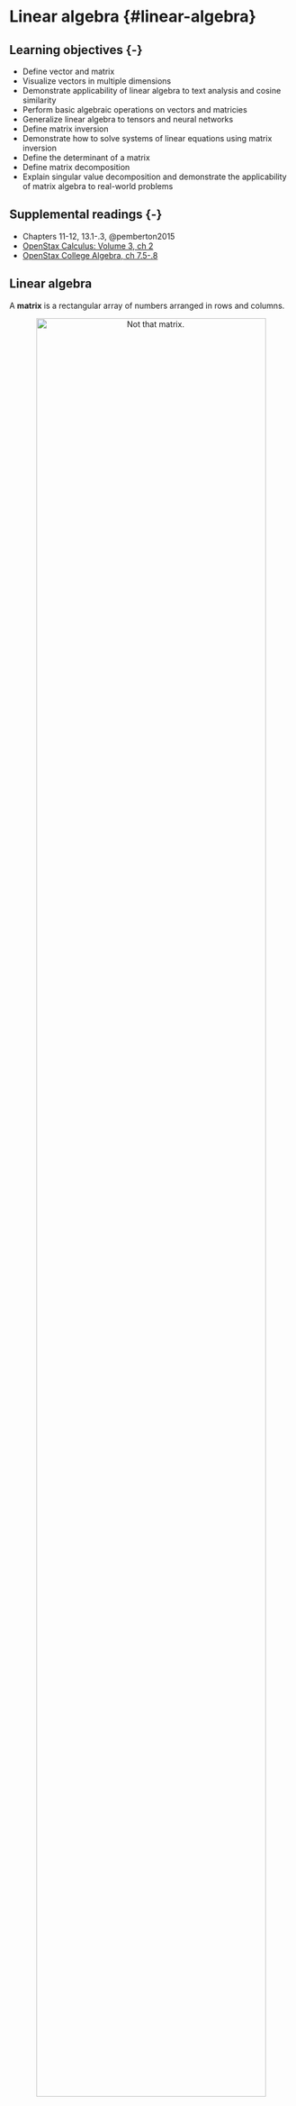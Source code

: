 # Linear algebra {#linear-algebra}



## Learning objectives {-}

* Define vector and matrix
* Visualize vectors in multiple dimensions
* Demonstrate applicability of linear algebra to text analysis and cosine similarity
* Perform basic algebraic operations on vectors and matricies
* Generalize linear algebra to tensors and neural networks
* Define matrix inversion
* Demonstrate how to solve systems of linear equations using matrix inversion
* Define the determinant of a matrix
* Define matrix decomposition
* Explain singular value decomposition and demonstrate the applicability of matrix algebra to real-world problems

## Supplemental readings {-}

* Chapters 11-12, 13.1-.3, @pemberton2015
* [OpenStax Calculus: Volume 3, ch 2](https://openstax.org/details/books/calculus-volume-3)
* [OpenStax College Algebra, ch 7.5-.8](https://openstax.org/details/books/college-algebra)

## Linear algebra

A **matrix** is a rectangular array of numbers arranged in rows and columns.

<div class="figure" style="text-align: center">
<img src="images/neo.jpeg" alt="Not that matrix." width="90%" />
<p class="caption">(\#fig:neo)Not that matrix.</p>
</div>

Many common statistical methods in the social sciences rely on data structured as matricies (e.g. ordinary least squares regression). As computational social science expands and data sources explode in complexity and scope, big data needs to be stored in processed in many higher dimensional spaces.

**Linear algebra** is the algebra of matricies. It allows us to examine the geometry of high dimensional space, and expand calculus into functions with multiple variables. It is very important for regression/machine learning/deep learning methods you will encounter in your coursework and research.

## Points and vectors

### Points

* A point exists in a single dimension (in $\Re^1$)
    * $1$
    * $\pi$
    * $e$
* An ordered pair exists in two dimensions ($\Re^2 = \Re \times \Re$)
    * $(1,2)$
    * $(0,0)$
    * $(\pi, e)$
* An ordered triple in three dimensions ($\Re^3 = \Re \times \Re \times \Re$)
    * $(3.1, 4.5, 6.1132)$
* An ordered $n$-tuple in $n$-dimensions $R^n = \Re \times \Re \times \ldots \times \Re$
    * $(a_{1}, a_{2}, \ldots, a_{n})$

### Vectors

A point $\mathbf{x} \in \Re^{n}$ is an ordered n-tuple, $(x_{1}, x_{2}, \ldots, x_{n})$. The **vector** $\mathbf{x} \in \Re^{n}$ is the arrow pointing from the origin $(0, 0, \ldots, 0)$ to $\mathbf{x}$.

### One dimensional example

<img src="04-linear-algebra_files/figure-html/one-d-1.png" width="90%" style="display: block; margin: auto;" /><img src="04-linear-algebra_files/figure-html/one-d-2.png" width="90%" style="display: block; margin: auto;" /><img src="04-linear-algebra_files/figure-html/one-d-3.png" width="90%" style="display: block; margin: auto;" />

### Two dimensional example

<img src="04-linear-algebra_files/figure-html/two-d-1.png" width="90%" style="display: block; margin: auto;" /><img src="04-linear-algebra_files/figure-html/two-d-2.png" width="90%" style="display: block; margin: auto;" /><img src="04-linear-algebra_files/figure-html/two-d-3.png" width="90%" style="display: block; margin: auto;" />

### Three dimensional example

* (Latitude, Longitude, Elevation)
* $(1,2,3)$
* $(0,1,2)$

### $N$-dimensional example

* Individual campaign donation records
    $$\mathbf{x} = (1000, 0, 10, 50, 15, 4, 0, 0, 0, \ldots, 2400000000)$$
* U.S. counties' proportion of vote for Donald Trump
    $$\mathbf{y} = (0.8, 0.5, 0.6, \ldots, 0.2)$$
* Run experiment, assess feeling thermometer of elected official
    $$\mathbf{t} = (0, 100, 50, 70, 80, \ldots, 100)$$ 

### Examples of some basic arithmetic

#### Vector/scalar addition/multiplication

Suppose:

$$
\begin{aligned}
\mathbf{u} & =  (1, 2, 3, 4, 5)  \\
\mathbf{v} & =  (1, 1, 1, 1, 1)  \\
k & =  2
\end{aligned}
$$

Then, 

$$
\begin{aligned}
\mathbf{u}  + \mathbf{v} & = (1 + 1, 2 + 1, 3+ 1, 4 + 1, 5+ 1)  = (2, 3, 4, 5, 6) \\
k \mathbf{u} & = (2 \times 1, 2 \times 2, 2 \times 3, 2 \times 4, 2 \times 5) = (2, 4, 6, 8, 10)  \\
k \mathbf{v} & = (2 \times 1,2 \times 1,2 \times 1,2 \times 1,2 \times 1) = (2, 2, 2, 2, 2)
\end{aligned}
$$

### Linear dependence

Expressions such as $\mathbf{a} + \mathbf{b}$ and $2\mathbf{a} - 3\mathbf{b}$ are examples of **linear combinations** of vectors $\mathbf{a}$ and $\mathbf{b}$. Generally, a linear combination of two vectors $\mathbf{a}$ and $\mathbf{b}$ is a vector of the form $\alpha \mathbf{a} + \beta\mathbf{b}$, where $\alpha, \beta$ are scalars. This form extends to linear combinations of more than two vectors

$$\alpha \mathbf{a} + \beta\mathbf{b} + \gamma\mathbf{c} + \delta\mathbf{d} + \ldots$$

Suppose we have a set of $k$ $n$-vectors $\mathbf{b}^1, \mathbf{b}^2, \ldots \mathbf{b}^k$. We say that the vectors $\mathbf{b}^1, \mathbf{b}^2, \ldots \mathbf{b}^k$ are **linearly independent** if they are not linearly dependent; thus, $\mathbf{b}^1, \mathbf{b}^2, \ldots \mathbf{b}^k$ are linearly independent if none of the vectors can be expressed as a linear combination of the others.

#### Example of linear dependence

$$\mathbf{a} = \begin{bmatrix}
3 \\
1
\end{bmatrix}, \quad \mathbf{b} = \begin{bmatrix}
2 \\
2
\end{bmatrix}, \quad \mathbf{c} = \begin{bmatrix}
1 \\
3
\end{bmatrix}$$

It is obvious that $\mathbf{b} = \frac{1}{2} (\mathbf{a} + \mathbf{c})$. Therefore the vectors $\mathbf{a}, \mathbf{b}, \mathbf{c}$ are linearly dependent.

#### Detecting linear dependence

A simple criterion for linear dependence is the following: $\mathbf{b}^1, \mathbf{b}^2, \ldots \mathbf{b}^k$ are linearly dependent if and only if there exist scalars $\alpha_1, \alpha_2, \ldots, \alpha_k$ *not all zero* such that

$$\alpha_1 \mathbf{b}^1 + \alpha_2 \mathbf{b}^2 + \ldots + \alpha_k \mathbf{b}^k = \mathbf{0}$$

##### Example 1

Consider the vectors

$$\mathbf{a} = \begin{bmatrix}
2 \\
1 \\
2
\end{bmatrix}, \quad \mathbf{b} = \begin{bmatrix}
4 \\
1 \\
3
\end{bmatrix}, \quad \mathbf{c} = \begin{bmatrix}
1 \\
1 \\
2
\end{bmatrix}$$

Suppose there are scalars $\alpha, \beta, \gamma$ such that

$$\alpha\mathbf{a} + \beta\mathbf{b} + \gamma\mathbf{c} = \mathbf{0}$$

We can express this as a **system of equations**:

$$
\begin{aligned}
2\alpha &+ 4\beta &+ \gamma &= 0 \\
\alpha &+ \beta &+ \gamma &= 0 \\
2\alpha &+ 3\beta &+ 2\gamma &= 0
\end{aligned}
$$

We can solve this system of equations by reducing it down until one equation has just a single term remaining. For instance, eliminate $\alpha$ from the second and third equations by subtracting from those equations suitable multiples of the first equation:

$$
\begin{aligned}
2\alpha &+ 4\beta &+ \gamma &= 0 \\
 &- \beta &+ \frac{1}{2}\gamma &= 0 \\
 &- \beta &+ \gamma &= 0
\end{aligned}
$$

Next, eliminate $\beta$ from the third equation by subtracting a suitable multiple of the second:

$$
\begin{aligned}
2\alpha &+ 4\beta &+ \gamma &= 0 \\
 &- \beta &+ \frac{1}{2}\gamma &= 0 \\
 & &+ \frac{1}{2} \gamma &= 0
\end{aligned}
$$

We can now use **back-substitution** to solve for $\gamma$, then plug in that value to solve for $\beta$ and $\alpha$. Since the output of each equation is $0$, this reduces down to $\gamma = \beta = \alpha = 0$, so the vectors $\mathbf{a}, \mathbf{b}, \mathbf{c}$ are linearly independent.

##### Example 2

Consider the vectors

$$\mathbf{a} = \begin{bmatrix}
2 \\
1 \\
2
\end{bmatrix}, \quad \mathbf{b} = \begin{bmatrix}
4 \\
1 \\
3
\end{bmatrix}, \quad \mathbf{c} = \begin{bmatrix}
2 \\
2 \\
3
\end{bmatrix}$$

Suppose there are scalars $\alpha, \beta, \gamma$ such that

$$\alpha\mathbf{a} + \beta\mathbf{b} + \gamma\mathbf{c} = \mathbf{0}$$

Express this as a system of equations:

$$
\begin{aligned}
2\alpha &+ 4\beta &+ 2\gamma &= 0 \\
\alpha &+ \beta &+ 2\gamma &= 0 \\
2\alpha &+ 3\beta &+ 3\gamma &= 0
\end{aligned}
$$

Let's try to eliminate $\alpha$ in the last two equations by subtracting multiples of the first equation:

$$
\begin{aligned}
2\alpha &+ 4\beta &+ 2\gamma &= 0 \\
 &- \beta &+ \gamma &= 0 \\
 &- \beta &+ \gamma &= 0
\end{aligned}
$$

We can cancel out the third equation to be $0 = 0$, leaving us with

$$
\begin{aligned}
2\alpha &+ 4\beta &+ 2\gamma &= 0 \\
 &- \beta &+ \gamma &= 0
\end{aligned}
$$

We could find the complete solution by assigning an arbitrary value to $\gamma$ and then finding $\beta$ and $\alpha$. However, simply putting $\gamma = 1$ leads to $\beta = 1$ and $\alpha = -3$. We have thus found non-zero values for $\alpha, \beta, \gamma$, not all zero, such that $\alpha\mathbf{a} + \beta\mathbf{b} + \gamma\mathbf{c} = \mathbf{0}$. Therefore the vectors $\mathbf{a}, \mathbf{b}, \mathbf{c}$ are linearly dependent.

### Inner product

The **inner product**, also known as the **dot product**, of two vectors results in a **scalar** (a single value). Suppose $\mathbf{u} \in \Re^{n}$ and $\mathbf{v} \in \Re^{n}$. The inner product $\mathbf{u} \cdot \mathbf{v}$ is the sum of the item-by-item products:

$$
\begin{aligned}
\mathbf{u} \cdot \mathbf{v} &=  u_{1} v_{1} + u_{2}v_{2} + \ldots + u_{n} v_{n}  \\
														& =  \sum_{i=1}^{N} u_{i} v_{i} 
\end{aligned}
$$

Suppose $\mathbf{u} = (1, 2, 3)$ and $\mathbf{v} = (2, 3, 1)$. Then:

$$
\begin{aligned}
\mathbf{u} \cdot \mathbf{v} & =  1 \times 2 +  2 \times 3 +  3 \times 1 \\
				& = 2+ 6 + 3 \\
				& = 11				
\end{aligned}
$$

### Calculating vector length

The standard measurement for length of a vector is known as the **vector norm**. To illustrate, consider a vector in $\Re^2$:

<img src="04-linear-algebra_files/figure-html/pythagorean-theorem-1.png" width="90%" style="display: block; margin: auto;" />

The **Pythagorean Theorem** states that for a right triangle with sides length $a$ and $b$, the length of the hypotenuse $c = \sqrt{a^2 + b^2}$. So if $c$ is a vector in $\Re^2$, we can directly apply the Pythagorean Theorem to calculate its length from the origin $(0,0)$. We are guaranteed a right triangle because $a$ and $b$ simply correspond to the first and second scalar values contained in $c$ (i.e. $(3, 4)$).

This generalizes to $\Re^n$ as given by:

$$
\begin{aligned}
\| \mathbf{v}\| & = (\mathbf{v} \cdot \mathbf{v} )^{1/2} \\
						   & = (v_{1}^2 + v_{2}^{2} + v_{3}^{2} + \ldots + v_{n}^{2} )^{1/2}
\end{aligned}
$$

So to calculate the vector norm of a three-dimensional vector $\mathbf{x} = (1,1,1)$:

$$
\begin{aligned}
\| \mathbf{x}\| & = (\mathbf{x} \cdot \mathbf{x} )^{1/2} \\
						   & = (x_{1}^2 + x_{2}^{2} + x_{3}^{2})^{1/2} \\
						   & = (1 + 1 + 1)^{1/2} \\
						   &= \sqrt{3}
\end{aligned}
$$

## Example: text analysis

Text analysis is a common research method in the social sciences. In order to computationally analyze documents, we need to store them in a meaningful format. This does not mean the format is human-readable, simply interpretable by a computer. In the most simplistic form, documents are represented as vectors, and each value counts the frequency a word appears in a given document. While we throw away information such as word order, we can represent the information in a mathematical fashion using a vector.

```
 a abandoned abc ability able about above abroad absorbed absorbing abstract
43         0   0       0    0    10     0      0        0         0        1
```

Mathematically, this is represented by the vector $(43,0,0,0,0,10,\dots)$

Consider two hypothetical documents:

$$
\begin{aligned}
\text{Doc1} & = (1, 1, 3, \ldots, 5) \\
\text{Doc2} & = (2, 0, 0, \ldots, 1) \\
\textbf{Doc1}, \textbf{Doc2} & \in \Re^{M}
\end{aligned}
$$

where each vector is length $m$. Linear algebra provides many potentially useful operations. For example, the **inner product** between documents is:

$$
\begin{aligned}
\textbf{Doc1} \cdot \textbf{Doc2}  &  =  (1, 1, 3, \ldots, 5) (2, 0, 0, \ldots, 1)'  \\
 & =  1 \times 2 + 1 \times 0 + 3 \times 0 + \ldots + 5 \times 1 \\
& = 7 
\end{aligned}
$$

The **length** of a document is:

$$
\begin{aligned}
\| \textbf{Doc1} \| & \equiv  \sqrt{ \textbf{Doc1} \cdot \textbf{Doc1} } \\
 & =  \sqrt{(1, 1, 3, \ldots , 5) (1, 1, 3, \ldots, 5)' } \\
  & =  \sqrt{1^{2} +1^{2} + 3^{2} + 5^{2} } \\
   & =   6
\end{aligned}
$$

The **cosine** of the angle between the documents:

$$
\begin{aligned}
\cos (\theta) & \equiv  \left(\frac{\textbf{Doc1} \cdot \textbf{Doc2}}{\| \textbf{Doc1}\| \|\textbf{Doc2} \|} \right) \\
 & = \frac{7} { 6 \times  2.24} \\
  & = 0.52
\end{aligned}
$$

\BeginKnitrBlock{rmdnote}<div class="rmdnote">Remember $\cos(\theta)$ is the ratio of the length of the sides of a right triangle $\dfrac{a}{c}$.</div>\EndKnitrBlock{rmdnote}

What is the purpose of this property? What does this value tell us? It tells us the **similarity** in vector space between the documents.

Measuring similarity between documents is very useful. These methods have been used for:

* Assessing potential plagiarism
* Comparing similarity of legislative texts

What properties should a similarity measure have?

* The **maximum** should be the document with itself
* The **minimum** should be documents which have no words in common (i.e. **orthogonal**)
* Increasing when more of the same words are used
* Normalized for document length

### Measure 1: inner product

Consider if we used the inner product to measure similarity.

$$(2,1) \cdot (1,4) = 6$$

<img src="04-linear-algebra_files/figure-html/inner-product-1.png" width="90%" style="display: block; margin: auto;" />

The problem is that the inner product is length dependent. Consider the same method calculated for the vector in purple:

<img src="04-linear-algebra_files/figure-html/inner-product-not-same-1.png" width="90%" style="display: block; margin: auto;" />

$$(4,2) \cdot (1,4) = 12$$

We get different measures of similarity, yet is the new document really that different? We want something more consistent that accounts for varying overall document length.

### Measure 2: cosine similarity

<img src="04-linear-algebra_files/figure-html/cosine-sim-1.png" width="90%" style="display: block; margin: auto;" />

$$
\begin{aligned}
(4,2) \cdot (1,4) &= 12 \\
\mathbf{a} \cdot \mathbf{b} &= \|\mathbf{a} \| \times \|\mathbf{b} \| \times \cos(\theta) \\
\frac{\mathbf{a} \cdot \mathbf{b}}{\|\mathbf{a} \| \times \|\mathbf{b} \|}  &= \cos(\theta)
\end{aligned}
$$

$\cos(\theta)$ removes document length from the similarity measure.

$$
\begin{aligned}
\cos (\theta) & \equiv  \left(\frac{\textbf{Doc1} \cdot \textbf{Doc2}}{\| \textbf{Doc1}\| \|\textbf{Doc2} \|} \right) \\
 & = \frac{(2, 1) \cdot (1, 4)} {\| (2,1)\| \| (1,4) \|} \\
 & = \frac{6} {(\sqrt{2^2 + 1^2}) (\sqrt{1^2 + 4^2})} \\
 & = \frac{6} {(\sqrt{5}) (\sqrt{17})} \\
  & \approx 0.65
\end{aligned}
$$

$$
\begin{aligned}
\cos (\theta) & \equiv  \left(\frac{\textbf{Doc3} \cdot \textbf{Doc2}}{\| \textbf{Doc3}\| \|\textbf{Doc2} \|} \right) \\
 & = \frac{(4,2) \cdot (1, 4)} {\| (24,2)\| \| (1,4) \|} \\
 & = \frac{12} {(\sqrt{4^2 + 2^2}) (\sqrt{1^2 + 4^2})} \\
 & = \frac{12} {(\sqrt{20}) (\sqrt{17})} \\
  & \approx 0.65
\end{aligned}
$$

This measure works for documents of any length with any unique number of words.

## Matricies

A **matrix** is a rectangular arrangement (array) of numbers defined by two **axes** (colloquially known as dimensions):

1. Rows
1. Columns

\BeginKnitrBlock{rmdnote}<div class="rmdnote">**Dimension** is sometimes used interchangably to describe the length of a vector and the number of axes in an array. It can be somewhat confusing. A dimension could refer to the number of entries along a specific axis or the number of axes in the array (tensor).</div>\EndKnitrBlock{rmdnote}

$$
\mathbf{A} =
\begin{array}{rrrr}
a_{11} & a_{12} & \ldots & a_{1n} \\
a_{21} & a_{22} & \ldots & a_{2n} \\
\vdots & \vdots & \ddots & \vdots \\
a_{m1} & a_{m2} & \ldots & a_{mn} \\
\end{array} 
$$

If $\mathbf{A}$ has $m$ rows $n$ columns we will say that $\mathbf{A}$ is an $m \times n$ matrix. Suppose $\mathbf{X}$ and $\mathbf{Y}$ are $m \times n$ matrices. Then $\mathbf{X} = \mathbf{Y}$ if  $x_{ij} = y_{ij}$ for all $i$ and $j$.

#### Simple examples

$$
\mathbf{X} = \left[ \begin{array}{rrr}
1 & 2 & 3 \\
2 & 1 & 4 \\
\end{array} \right]
$$

$\mathbf{X}$ is an $2 \times 3$ matrix.

$$
\mathbf{Y} = \left[ \begin{array}{rr}
1 & 2 \\
3 & 2 \\
1 & 4 \\
\end{array} \right]
$$

$\mathbf{Y}$ is an $3 \times 2$ matrix. $\mathbf{X} \neq \mathbf{Y}$ because the dimensions are different.

### Basic arithmetic

#### Addition

##### Matrix

Suppose $\mathbf{X}$ and $\mathbf{Y}$ are $m \times n$ matrices. Then:

$$
\begin{aligned} 
\mathbf{X} + \mathbf{Y} & =  \begin{bmatrix} 
x_{11} & x_{12} & \ldots & x_{1n} \\
x_{21} & x_{22} & \ldots & x_{2n} \\
\vdots & \vdots & \ddots & \vdots \\
x_{m1} & x_{m2} & \ldots & x_{mn} \\
\end{bmatrix} + 
\begin{bmatrix} 
y_{11} & y_{12} & \ldots & y_{1n} \\
y_{21} & y_{22} & \ldots & y_{2n} \\
\vdots & \vdots & \ddots & \vdots \\
y_{m1} & y_{m2} & \ldots & y_{mn} \\
\end{bmatrix}
 \\
& = \begin{bmatrix} 
x_{11} + y_{11} & x_{12} + y_{12} & \ldots & x_{1n} + y_{1n} \\
x_{21} + y_{21} & x_{22} + y_{22} & \ldots & x_{2n} + y_{2n} \\
\vdots & \vdots & \ddots & \vdots\\
x_{m1} + y_{m1} & x_{m2} + y_{m2} & \ldots & x_{mn} + y_{mn} \\
\end{bmatrix} 
\end{aligned}
$$

##### Scalar

Suppose $\mathbf{X}$ is an $m \times n$ matrix and $k \in \Re$. Then:

$$
\begin{aligned}
k \mathbf{X} & =  \begin{bmatrix} 
k x_{11} & k x_{12} & \ldots &  k x_{1n} \\
k x_{21} & k x_{22} & \ldots & k x_{2n} \\
\vdots & \vdots & \ddots & \vdots \\
k x_{m1} & k x_{m2} & \ldots & k x_{mn} \\
\end{bmatrix}
\end{aligned}
$$

### Transposition

Matricies must be conformable in order to perform certain operations. For example, matrix addition requires matricies to possess the same number of rows $m$ and columns $n$ in order to add each element together. If the second matrix instead has $n$ rows and $m$ columns, we can **transpose** it to flip the dimensionality of the matrix.

$$
\begin{aligned}
\mathbf{X} & = \begin{bmatrix}
x_{11} & x_{12} & \ldots & x_{1n} \\
x_{21} & x_{22} & \ldots & x_{2n} \\
\vdots & \vdots & \ddots & \vdots \\
x_{m1} & x_{m2} & \ldots & x_{mn} \\
\end{bmatrix} \\
\mathbf{X}' & =  \begin{bmatrix} 
x_{11} & x_{21} & \ldots & x_{m1} \\
x_{12} & x_{22} & \ldots & x_{m2} \\
\vdots & \vdots & \ddots & \vdots \\
x_{1n} & x_{2n} & \ldots & x_{mn}
\end{bmatrix}
\end{aligned}
$$

* If $\mathbf{X}$ is an $m \times n$ then $\mathbf{X}'$ is $n \times m$
* If $\mathbf{X} = \mathbf{X}'$ then we say $\mathbf{X}$ is symmetric
    * Only square matricies can be symmetric

### Multiplication

**Matrix multiplication** is extraordinarily useful for many computational problems, though somewhat tedious to calculate by hand. Suppose we have two matrices:

$$\mathbf{X} = \begin{bmatrix} 1 & 1 \\ 1& 1 \\ \end{bmatrix} , \quad \mathbf{Y} = \begin{bmatrix} 1 & 2 \\ 3 & 4 \\ \end{bmatrix} $$

We will create a new matrix $\mathbf{A}$ by matrix multiplication:

$$
\begin{aligned} 
\mathbf{A} & = \mathbf{X} \mathbf{Y} \\
& = \begin{bmatrix}
1 & 1 \\ 
1 & 1 \\
\end{bmatrix}
\begin{bmatrix}
1 & 2 \\
3 & 4 \\
\end{bmatrix} \\
&= \begin{bmatrix}
1 \times 1 + 1 \times 3 & 1 \times 2 + 1 \times 4 \\
1 \times 1 + 1 \times 3 & 1 \times 2 + 1 \times 4\\
\end{bmatrix} \\
&= \begin{bmatrix}
4 & 6 \\
4 & 6
\end{bmatrix}
\end{aligned}
$$

#### Algebraic properties

* Matricies must be **conformable** - that is, the number of columns in $\mathbf{A}$ must equal the number of rows in $\mathbf{B}$. If $\mathbf{AB}$ exists then we call the matricies conformable.
* Associative property: $(\mathbf{XY})\mathbf{Z} = \mathbf{X}(\mathbf{YZ})$
* Additive distributive property: $(\mathbf{X} + \mathbf{Y})\mathbf{Z} = \mathbf{XZ} + \mathbf{YZ}$
* Zero property: $\mathbf{X0} = 0$
* Order matters: $\mathbf{XY} \neq \mathbf{YX}$
    * Different from scalar multiplication: $xy = yx$

## Example: neural networks

Why should we care about vectors/matricies and arithmetic operations? What use are they to computational social science? I'm glad you asked! Vectors/matricies and linear algebra form the heart of a **neural network**.

<div class="figure" style="text-align: center">
<img src="https://upload.wikimedia.org/wikipedia/commons/9/99/Neural_network_example.svg" alt="Source: [Wikipedia](https://en.wikipedia.org/wiki/Neural_network)" width="60%" />
<p class="caption">(\#fig:neural-network)Source: [Wikipedia](https://en.wikipedia.org/wiki/Neural_network)</p>
</div>

**Deep learning** is the name we use for **stacked neural networks**; that is, networks composed of several layers. The layers are made of **nodes.** A node is just a place where computation happens, loosely patterned on a neuron in the human brain, which fires when it encounters sufficient stimuli.^[Source: [A Beginner's Guide to Neural Networks and Deep Learning](https://skymind.ai/wiki/neural-network)]

A node combines input from the data with a set of coefficients, or weights, that either amplify or dampen that input, thereby assigning significance to inputs with regard to the task the algorithm is trying to learn; e.g. which input is most helpful is classifying data without error? These input-weight products are summed and then the sum is passed through a node's so-called activation function, to determine whether and to what extent that signal should progress further through the network to affect the ultimate outcome, say, an act of classification. If the signals passes through, the neuron has been "activated."

### How are neural networks used

* Self-driving cars
* Voice activated assistants
* Automatic machine translation
* Image recognition
* Detection of diseases

### How are neural networks related to linear algebra?

\BeginKnitrBlock{rmdnote}<div class="rmdnote">This section draws heavily from @francois2017. I highly encourage this text (especially chapter 2) for an intuitive introduction to deep learning and its mathematical building blocks.</div>\EndKnitrBlock{rmdnote}

A **tensor** is the core unit of data in deep learning. It is a generalization of vectors and matricies to higher-dimensions.

* Scalars (0D tensors) - a tensor containing a single number
* Vectors (1D tensors) - a tensor with a one-dimensional array of numbers
* Matricies (2D tensors) - a tensor with a two-dimensional array of numbers
* 3D tensors and higher-dimensional tensors - array of matricies

#### Tensor operations

All transformations inside of a deep neural network are reduced to a handful of **tensor operations**, or generalizations of matrix operations (e.g. addition, multiplication). The key point is if you can do it with a matrix, you can do it with a tensor.

#### Geometric interpretation

* Deep learning is a chain of small tensor operations which are geometric transformations of the input data
* We could interpret it as a very complex geometric transformation in a high-dimensional space, implemented via a long series of simple steps

<img src="images/fig-2-9.png" width="90%" style="display: block; margin: auto;" />

* Consider two pieces of paper - one red and one blue
* Stick them together and crumple them into a small ball
    * The crumpled paper ball is the input data
    * Each sheet of paper is a class of data
    * We want to classify points on the paper as red or blue
* Deep learning is then the series of steps necessary to uncrumple the ball so that the two classes are cleanly separable again

#### Here is the linear algebra

Mathematically, each layer in the network example transforms input data as follows:

$$\mathbf{Y} = \text{activation}(\mathbf{W} \cdot \mathbf{X} + \mathbf{B})$$

* $\mathbf{X}$ - input tensor
* $\mathbf{Y}$ - output tensor
* $\mathbf{W}, \mathbf{B}$ - weight/parameter tensors (attributes of the layer, determined through the optimization process)
* $\text{activation}()$
    * Modifies the input in a non-linear fashion to allow for non-linear relationships between features/independent variables in the data
    * Key traits
        * Non-linear
        * Continuously differentiable
        * Fixed range
    * Common activation functions
        * Rectified Linear Units (RELU)
        
            $$R(z) = \max(0, z)$$
            
        * Sigmoid function (aka logistic regression)
        
            $$S(z) = \frac{1}{1 + e^{-z}}$$

* How do we determine the values for the weights and parameters? Come back next week when we discuss optimization.

Each layer adjusts the tensor to create new, and ideally more clear, structures of the underlying data. A basic neural network may contain thousands, if not millions, or tensor operations. While you will not complete these by hand, it is important to understand the underlying principles when you seek to implement neural networks.

## Matrix inversion

Suppose $\mathbf{X}$ is an $n \times n$ matrix.  We want to find the matrix $\mathbf{X}^{-1}$ such that 

$$
\mathbf{X}^{-1} \mathbf{X} = \mathbf{X} \mathbf{X}^{-1} = \mathbf{I}
$$

where $\mathbf{I}$ is the $n \times n$ identity matrix.

Why is this useful? Matrix inversion is necessary to:

* Solve systems of equations
* Perform linear regression
* Provide intuition about **colinearity**, **fixed effects**, and other relevant design matricies for social scientists.

### Calculating matrix inversions

Consider the following equations:

$$
\begin{aligned}
x_{1} + x_{2} + x_{3} &= 0 \\
0x_{1} 	+ 	5x_{2} + 0x_{3}  & = 5 \\
0 x_{1} + 0 x_{2} + 3 x_{3} & =  6 \\
\end{aligned}
$$

$$
\begin{aligned}
\mathbf{A}  &= \begin{bmatrix} 1 & 1 & 1 \\ 0 & 5 & 0 \\ 0 & 0 & 3 \end{bmatrix} \\
\mathbf{x} &= (x_{1} , x_{2}, x_{3} ) \\
\mathbf{b} &= (0, 5, 6)
\end{aligned}
$$

The system of equations are now,

$$\mathbf{A}\mathbf{x} =\mathbf{b}$$

$\mathbf{A}^{-1}$ exists **if and only if** $\mathbf{A}\mathbf{x}  =  \mathbf{b}$ has only one solution.

#### Definition

Suppose $\mathbf{X}$ is an $n \times n$ matrix.  We will call $\mathbf{X}^{-1}$ the **inverse** of $\mathbf{X}$ if

$$
\mathbf{X}^{-1} \mathbf{X} = \mathbf{X} \mathbf{X}^{-1} = \mathbf{I}
$$

If $\mathbf{X}^{-1}$ exists then $\mathbf{X}$ is invertible.  If $\mathbf{X}^{-1}$ does not exist, then we will say $\mathbf{X}$ is **singular**.

\BeginKnitrBlock{rmdnote}<div class="rmdnote">Note the key requirement: only square matricies are invertible.</div>\EndKnitrBlock{rmdnote}

Solved via R:


```
##      [,1] [,2]   [,3]
## [1,]    1 -0.2 -0.333
## [2,]    0  0.2  0.000
## [3,]    0  0.0  0.333
```

### When do inverses exist

Inverses exist when the columns and rows are **linearly independent** - that is, there is not repeated information in the matrix.

#### Example 1

Consider $\mathbf{v}_{1} = (1, 0, 0)$, $\mathbf{v}_{2} = (0,1,0)$, $\mathbf{v}_{3} = (0,0,1)$

Can we write any of these vectors as a combination of the other vectors? **No.**

#### Example 2

Consider $\mathbf{v}_{1} = (1, 0, 0)$, $\mathbf{v}_{2} = (0,1,0)$, $\mathbf{v}_{3} = (0,0,1)$, $\mathbf{v}_{4} = (1, 2, 3)$.

Can we write this as a combination of other vectors?

$$\mathbf{v}_{4} = \mathbf{v}_{1} + 2 \mathbf{v}_{2} + 3\mathbf{v}_{3}$$

So a matrix $\mathbf{V}$ containing these vectors as columns is not linearly independent, and therefore is noninvertible (also known as **singular**). 

### Inverting a $2 \times 2$ matrix

If $\mathbf{A} = \begin{bmatrix} a & b \\ c & d \end{bmatrix}$ and $ad \neq bc$, then $\mathbf{A}$ is invertible and

$$\mathbf{A}^{-1} = \frac{1}{ad - bc} \begin{bmatrix}
d & -b \\
-c & a
\end{bmatrix}$$

For example

$$
\begin{aligned}
\mathbf{A} &= \begin{bmatrix}
9 & 7 \\
2 & 1
\end{bmatrix} \\
\mathbf{A}^{-1} &= \frac{1}{(-5)} \begin{bmatrix}
1 & -7 \\
-2 & 9
\end{bmatrix} = \begin{bmatrix}
-0.2 & 1.4 \\
0.4 & -1.8
\end{bmatrix}
\end{aligned}
$$

We can verify by

$$\mathbf{A}^{-1} \mathbf{A} = \begin{bmatrix}
9 & 7 \\
2 & 1
\end{bmatrix} \begin{bmatrix}
-0.2 & 1.4 \\
0.4 & -1.8
\end{bmatrix} = \begin{bmatrix}
1 & 0 \\
0 & 1
\end{bmatrix} = \mathbf{I}$$

### Inverting an $n \times n$ matrix

We can use the process of **Gauss-Jordan elimination** to calculate the inverse of an $n \times n$ matrix. Gauss-Jordan elimination is a procedure to solve a system of equations. Using an **augmented matrix**, we apply a series of **elementary row operations** to modify the augmented matrix until we have a **diagonal matrix** on the left-hand side. Elementary row operations include:

1. Exchanging two rows in the matrix
1. Subtracting a multiple of one row from another row

First we setup an **augmented matrix** $[\mathbf{A} \; \mathbf{I}]$ which we reduce to the form $[\mathbf{D} \; \mathbf{B}]$, where $\mathbf{D}$ is a diagonal matrix with no diagonal entry equal to $0$. $\mathbf{A}^{-1}$ is then found by dividing each row of $\mathbf{B}$ by the corresponding diagonal entry of $\mathbf{D}$.

#### Example 1

For example, let us invert

$$\mathbf{A} = \begin{bmatrix}
2 & 1 & 2 \\
3 & 1 & 1 \\
3 & 1 & 2
\end{bmatrix}$$

First setup the augmented matrix:

$$
\left[
\begin{array}{rrr|rrr}
2 & 1 & 2 & 1 & 0 & 0 \\
3 & 1 & 1 & 0 & 1 & 0 \\
3 & 1 & 2 & 0 & 0 & 1
\end{array}
\right]
$$

Next we substract $3/2$ times the first row from each of the other rows to get:

$$
\left[
\begin{array}{rrr|rrr}
2 & 1 & 2 & 1 & 0 & 0 \\
0 & -1/2 & -2 & -3/2 & 1 & 0 \\
0 & -1/2 & -1 & -3/2 & 0 & 1
\end{array}
\right]
$$

Our next step is to add twice the second row to the first row, and to subtract the second row from the third row. We obtain:

$$
\left[
\begin{array}{rrr|rrr}
2 & 0 & -2 & -2 & 2 & 0 \\
0 & -1/2 & -2 & -3/2 & 1 & 0 \\
0 & 0 & 1 & 0 & -1 & 1
\end{array}
\right]
$$

Finally we add twice the third row to the first and second rows:

$$
\left[
\begin{array}{rrr|rrr}
2 & 0 & 0 & -2 & 0 & 2 \\
0 & -1/2 & 0 & -3/2 & -1 & 2 \\
0 & 0 & 1 & 0 & -1 & 1
\end{array}
\right]
$$

At this point $\mathbf{B}$ is a diagonal matrix with all non-zero elements on the diagonal. We obtain $\mathbf{A}^{-1}$ by dividing the first row of $\mathbf{B}$ by $2$, the second row by $-\frac{1}{2}$, and the third row by $1$:

$$\mathbf{A}^{-1} = \begin{bmatrix}
-1 & 0 & 1 \\
3 & 2 & -4 \\
0 & -1 & 1
\end{bmatrix}$$

#### Example 2

Invert the matrix

$$\mathbf{A} = \begin{bmatrix}
1 & 3 & 5 \\
1 & 7 & 5 \\
5 & 10 & 15
\end{bmatrix}$$

1. First setup the augmented matrix:

    $$
    \left[
    \begin{array}{rrr|rrr}
    1 & 3 & 5 & 1 & 0 & 0 \\
    1 & 7 & 5 & 0 & 1 & 0 \\
    5 & 10 & 15 & 0 & 0 & 1
    \end{array}
    \right]
    $$

1. Subtract row 1 from row 2:

    $$
    \left[
    \begin{array}{rrr|rrr}
    1 & 3 & 5 & 1 & 0 & 0 \\
    0 & 4 & 0 & -1 & 1 & 0 \\
    5 & 10 & 15 & 0 & 0 & 1
    \end{array}
    \right]
    $$
    
1. Subtract 5 × (row 1) from row 3:

    $$
    \left[
    \begin{array}{rrr|rrr}
    1 & 3 & 5 & 1 & 0 & 0 \\
    0 & 4 & 0 & -1 & 1 & 0 \\
    0 & -5 & -10 & -5 & 0 & 1
    \end{array}
    \right]
    $$

1. Swap row 2 with row 3:

    $$
    \left[
    \begin{array}{rrr|rrr}
    1 & 3 & 5 & 1 & 0 & 0 \\
    0 & -5 & -10 & -5 & 0 & 1 \\
    0 & 4 & 0 & -1 & 1 & 0 \\
    \end{array}
    \right]
    $$

1. Add 4/5 × (row 2) to row 3:

    $$
    \left[
    \begin{array}{rrr|rrr}
    1 & 3 & 5 & 1 & 0 & 0 \\
    0 & -5 & -10 & -5 & 0 & 1 \\
    0 & 0 & -8 & -5 & 1 & \frac{4}{5} \\
    \end{array}
    \right]
    $$

1. Divide row 3 by -8:

    $$
    \left[
    \begin{array}{rrr|rrr}
    1 & 3 & 5 & 1 & 0 & 0 \\
    0 & -5 & -10 & -5 & 0 & 1 \\
    0 & 0 & 1 & \frac{5}{8} & -\frac{1}{8} & -\frac{1}{10} \\
    \end{array}
    \right]
    $$

1. Add 10 × (row 3) to row 2:

    $$
    \left[
    \begin{array}{rrr|rrr}
    1 & 3 & 5 & 1 & 0 & 0 \\
    0 & -5 & 0 & \frac{5}{4} & -\frac{5}{4} & 0 \\
    0 & 0 & 1 & \frac{5}{8} & -\frac{1}{8} & -\frac{1}{10} \\
    \end{array}
    \right]
    $$

1. Subtract 5 × (row 3) from row 1:

    $$
    \left[
    \begin{array}{rrr|rrr}
    1 & 3 & 0 & -\frac{17}{8} & \frac{5}{8} & \frac{1}{2} \\
    0 & -5 & 0 & \frac{5}{4} & -\frac{5}{4} & 0 \\
    0 & 0 & 1 & \frac{5}{8} & -\frac{1}{8} & -\frac{1}{10} \\
    \end{array}
    \right]
    $$

1. Divide row 2 by -5:

    $$
    \left[
    \begin{array}{rrr|rrr}
    1 & 3 & 0 & -\frac{17}{8} & \frac{5}{8} & \frac{1}{2} \\
    0 & 1 & 0 & -\frac{1}{4} & \frac{1}{4} & 0 \\
    0 & 0 & 1 & \frac{5}{8} & -\frac{1}{8} & -\frac{1}{10} \\
    \end{array}
    \right]
    $$
    
1. Subtract 3 × (row 2) from row 1:

    $$
    \left[
    \begin{array}{rrr|rrr}
    1 & 0 & 0 & -\frac{11}{8} & -\frac{1}{8} & \frac{1}{2} \\
    0 & 1 & 0 & -\frac{1}{4} & \frac{1}{4} & 0 \\
    0 & 0 & 1 & \frac{5}{8} & -\frac{1}{8} & -\frac{1}{10} \\
    \end{array}
    \right]
    $$

$$\mathbf{A}^{-1} = \begin{bmatrix}
-\frac{11}{8} & -\frac{1}{8} & \frac{1}{2} \\
-\frac{1}{4} & \frac{1}{4} & 0 \\
\frac{5}{8} & -\frac{1}{8} & -\frac{1}{10}
\end{bmatrix}$$

We can simplify by factoring out an appropriate term:

$$\mathbf{A}^{-1} = \frac{1}{40} \begin{bmatrix}
-55 & -5 & 20 \\
-10 & 10 & 0 \\
25 & -5 & -4
\end{bmatrix}$$

### Application to regression analysis

In methods classes you learn about linear regression. For each $i$ (individual) we observe covariates $x_{i1}, x_{i2}, \ldots, x_{ik}$ and dependent variable $Y_{i}$. Then,

$$
\begin{aligned}
Y_{1} & = \beta_{0} + \beta_{1} x_{11} + \beta_{2} x_{12} + \ldots + \beta_{k} x_{1k} \\
Y_{2} & = \beta_{0} + \beta_{1} x_{21} + \beta_{2} x_{22} + \ldots + \beta_{k} x_{2k} \\
\vdots & \vdots & \vdots \\
Y_{i} & = \beta_{0} + \beta_{1} x_{i1} + \beta_{2} x_{i2} + \ldots + \beta_{k} x_{ik} \\
\vdots & \vdots & \vdots \\
Y_{n} & = \beta_{0} + \beta_{1} x_{n1} + \beta_{2} x_{n2} + \ldots + \beta_{k} x_{nk}
\end{aligned}
$$

* $\mathbf{x}_{i} = (1, x_{i1}, x_{i2}, \ldots, x_{ik})$
* $\mathbf{X} = \begin{bmatrix} \mathbf{x}_{1}\\\mathbf{x}_{2}\\ \vdots \\ \mathbf{x}_{n} \end{bmatrix}$
* $\boldsymbol{\beta} = (\beta_{0}, \beta_{1}, \ldots, \beta_{k} )$
* $\mathbf{Y} = (Y_{1}, Y_{2}, \ldots, Y_{n})$

Then we can write 

$$
\begin{aligned}
\mathbf{Y} &= \mathbf{X}\mathbf{\beta} \\
\mathbf{X}^{'} \mathbf{Y} &= \mathbf{X}^{'} \mathbf{X} \mathbf{\beta} \\
(\mathbf{X}^{'}\mathbf{X})^{-1} \mathbf{X}^{'} \mathbf{Y} &= (\mathbf{X}^{'}\mathbf{X})^{-1}\mathbf{X}^{'} \mathbf{X} \mathbf{\beta} \\
(\mathbf{X}^{'}\mathbf{X})^{-1} \mathbf{X}^{'} \mathbf{Y} &=\mathbf{\beta} 
\end{aligned}
$$

1. Pre-multiply both sides by $\mathbf{X}'$
1. Pre-multiply both sides by $(\mathbf{X}^{'}\mathbf{X})^{-1}$
1. $(\mathbf{X}^{'}\mathbf{X})^{-1}\mathbf{X}^{'} \mathbf{X} = \mathbf{I}$

This depends on $(\mathbf{X}^{'}\mathbf{X})^{-1}$ being invertible. If this is true, we can calculate the values for $\boldsymbol{\beta}$. If not, then we cannot. When might this occur? We'll see some occurences of this in today's and future problem sets.

### Application to solving systems of equations: tax benefits of charitable contributions

Suppose a company earns before-tax profits of \$100,000.^[From Simon and Blume 6.2.1.] It has agreed to contribute 10% of its after-tax profits to the Red Cross Relief Fund. It must pay a state tax of 5% of its profits (after the Red Cross donation) and a federal tax of 40% of its profits (after the donation and state taxes are paid). How much does the company pay in state taxes, federal taxes, and Red Cross donation?

Without a model, this is a difficult problem because each payment takes into consideration the other payments. However, if we write out the **linear equations** which describe these deductions and payments, then we can understand the relationships between these payments and solve it in a straightforward manner.

Let $C$, $S$, and $F$ represent the amounts of the charitable contributin, state tax, and federal tax, respectively. After-profits are $\$100{,}000 - (S + F)$, so $C = 0.10 \times (100{,}000 - (S + F))$. We can write this as

$$C + 0.1S + 0.1F = 10{,}000$$

putting all the variables on one side. The statement that state tax is 5% of the profits net of the donation becomes $S = 0.05 \times (100{,}000 - C)$, which is

$$0.05C + S = 5{,}000$$

Federal taxes are 40% of the profit after deducting $C$ and $S$, this relationship is expressed as $F = 0.40 \times [100{,}000 - (C+S)]$, or

$$0.4C + 0.4S + F = 40{,}000$$

We can summarize these payments in a single system of linear equations:

$$
\begin{aligned}
C & + & 0.1S & + & 0.1F &= 10{,}000 \\
0.05C & + & S & &&= 5{,}000 \\
0.4C & + & 0.4S & + & F &= 40{,}000
\end{aligned}
$$

We could substitute the middle equation for $S$ in terms of $C$ and solve the resulting system. Or, we can use matrix inversion:


```
## [1]  5956  4702 35737
```

## Determinant

The **determinant** of a square matrix is a single number summary. The determinant uses all of the values of a square matrix to provide a summary of structure. Unfortunately it is rather complicated to calculate for larger matricies. First let's consider how to calculate the determinant of a $2 \times 2$ matrix, which is the difference in diagonal products.

$$\det(\mathbf{X}) = \mid \mathbf{X} \mid = \left| \begin{matrix}
x_{11} & x_{12} \\
x_{21} & x_{22}
\end{matrix} \right| = x_{11}x_{22} - x_{12}x_{21}$$

Some simple examples include

$$\left| \begin{matrix}
1 & 2 \\
3 & 4
\end{matrix} \right| = (1)(4) - (2)(3) = 4 - 6 = -2$$

$$\left| \begin{matrix}
10 & \frac{1}{2} \\
4 & 1
\end{matrix} \right| = (10)(1) - \left( \frac{1}{2} \right)(4) = 10 - 2 = 8$$

$$\left| \begin{matrix}
2 & 3 \\
6 & 9
\end{matrix} \right| = (2)(9) - (3)(6) = 18 - 18 = 0$$

The last case, where the determinant is $0$, is an important case which we shall see shortly.

Unfortunately calculating determinants gets much more involved with square matricies larger than $2 \times 2$. First we need to define a **submatrix**. The submatrix is simply a form achieved by deleting rows and/or columns of a matrix, leaving the remaining elements in their respective places. So for the matrix $\mathbf{X}$, notice the following submatricies:

$$
\mathbf{X} = \begin{bmatrix}
x_{11} & x_{12} & x_{13} & x_{14} \\
x_{21} & x_{22} & x_{23} & x_{24} \\
x_{31} & x_{32} & x_{33} & x_{34} \\
x_{41} & x_{42} & x_{43} & x_{44} \\
\end{bmatrix}
$$

$$
\mathbf{X}_{[11]} = \begin{bmatrix}
x_{22} & x_{23} & x_{24} \\
x_{32} & x_{33} & x_{34} \\
x_{42} & x_{43} & x_{44} \\
\end{bmatrix},
\mathbf{X}_{[24]} = \begin{bmatrix}
x_{11} & x_{12} & x_{13}  \\
x_{31} & x_{32} & x_{33}  \\
x_{41} & x_{42} & x_{43}  \\
\end{bmatrix}
$$

To generalize for further $n \times n$ matricies, the determinant can be calculated as

$$\mid \mathbf{X} \mid = \sum_{j=1}^n (-1)^{i+j} x_{ij} \mid\mathbf{X}_{[ij]}\mid$$

where the $ij$th **minor** of $\mathbf{X}$ for $x_{ij}$, $\mid\mathbf{X}_{[ij]}\mid$, is the determinant of the $(n - 1) \times (n - 1)$ submatrix that results from taking the $i$th row and $j$th column out. The **cofactor** of $\mathbf{X}$ is the minor signed as $(-1)^{i+j} x_{ij} \mid\mathbf{X}_{[ij]}\mid$. To calculate the determinant we cycle recursively through the columns and take sums with a formula that multiplies the cofactor by the determining value.

For instance, here is the method applied to a $3 \times 3$ matrix:

$$
\begin{aligned}
\mathbf{X} &= \begin{bmatrix}
x_{11} & x_{12} & x_{13} \\
x_{21} & x_{22} & x_{23} \\
x_{31} & x_{32} & x_{33} \\
\end{bmatrix} \\
\det(\mathbf{X}) &= (+1)x_{11} \left| \begin{matrix}
x_{22} & x_{23} \\
x_{32} & x_{33} \\
\end{matrix} \right| +(-1)x_{12} \left| \begin{matrix}
x_{21} & x_{23} \\
x_{31} & x_{33} \\
\end{matrix} \right| + (+1)x_{13} \left| \begin{matrix}
x_{21} & x_{22} \\
x_{31} & x_{32} \\
\end{matrix} \right|
\end{aligned}
$$

Now the problem is simplified because the subsequent three determinant calculations are on $2 \times 2$ matricies.

### Relevance of the determinant

Remember how we wanted to invert a $2 \times 2$ matrix previously?

$$\mathbf{A}^{-1} = \frac{1}{ad - bc} \begin{bmatrix}
d & -b \\
-c & a
\end{bmatrix}$$

$\frac{1}{ad - bc}$ is the formula for the determinant of a $2 \times 2$ matrix! Recall that non-invertible (singular) matricies are square matricies which have columns or rows that are linearly dependent. Well would it surprise you to know that singular matricies also have the unique property whereby their determinant is $0$. This is also important as we move into eigenvectors and diagonalization.

## Matrix decomposition

**Matrix decomposition** is a factorization of a matrix into a product of matricies. That is, a matrix can be **decomposed** into more efficient matricies depending on the calculations needing to be performed. **LU decomposition** applies to square matricies:

$$\mathbf{A} = \mathbf{L}\mathbf{U}$$

where $\mathbf{L}$ is a lower triangular matrix and $\mathbf{U}$ is an upper triangular matrix. The benefit of this decomposition is for solving a system of linear equations $\mathbf{A}\mathbf{x} =\mathbf{b}$ because they reduce the number of steps necessary in Gauss-Jordan elimination to invert the matrix. Hence, more computationally efficient.

LU decomposition only works on square matricies. But there are many other forms of decomposition used for solving systems of linear equations, or more commonly in the social sciences for **dimension reduction**.

### Dimension reduction

**Dimension reduction** refers to decreasing the number of dimensions in your dataset. There are a couple reasons you might do this:

1. You want to visualize the data but you have a lot of variables. You could generate something like a scatterplot matrix, but once you have more than a handful of variables even these become difficult to interpret.
1. You want to use the variables in a supervised learning framework, but reduce the total number of predictors to make the estimation more efficient.

In either case, the goal is to reduce the dimensionality of the data by identifying a smaller number of representative variables/vectors/columns that collectively explain most of the variability in the original dataset. There are several methods available for performing such a task. First we will examine an example of applying dimension reduction techniques to summarize roll-call voting in the United States.

#### Application: DW-NOMINATE

In the 1990s, dimension reduction techniques revolutionized the study of U.S. legislative politics. Measuring the ideology of legislators prior to this point was difficult because there was no method for locating legislators along an ideological spectrum (liberal-conservative) in a manner that allowed comparisons over time. That is, how liberal was a Democrat in 1870 compared to a Democrat in 1995? Additionally, supposed you wanted to predict how a legislator would vote on a given bill. Roll-call votes record individual legislator behavior, so you could use past votes to predict future ones. But there have been tens of thousands of recorded votes over the course of the U.S. Congress. Even in a given term of Congress, the Senate may cast hundreds of recorded votes. But there are only 100 senators (at present), and you cannot estimate a regression model when your number of predictors $p$ is larger than your number of observations $n$. We need some method for reducing the dimensionality of this data to a handful of variables which explain as much of the variation in roll-call voting as possible.

**Multidimensional scaling techniques** can be used to perform this feat. The technical details of this specific application are beyond the scope of this class, but Keith Poole and Howard Rosenthal developed a specific procedure called [NOMINATE](http://Voteview.com/) to reduce the dimensionality of the data. Rather than using $p$ predictors to explain or predict individual legislator's roll-call votes, where $p$ is the total number of roll-call votes in the recorded history of the U.S. Congress, Poole and Rosenthal examined the similarity of legislators' votes in a given session of Congress and over time to identify two major dimensions to roll-call voting in the U.S. Congress. That is, roll-call votes in Congress can generally be explained by two variables that can be estimated for every past and present member of Congress. The two dimensions do not have any inherent substantive interpretation, but by graphically examining the two dimensions, it becomes clear that they represent two specific factors in legislative voting:

1. First dimension - political ideology. This dimension appears to represent political ideology on the liberal-conservative spectrum. Positive values on this dimension refer to increasingly conservative voting patterns, and negative values refer to increasingly liberal voting patterns.
1. Second dimension - "issue of the day". This dimension appears to pick up on attitudes that are salient at different points in the nation's history. They could be regional differences (Southern vs. non-Southern states), or attitudes towards specific policy issues (i.e. slavery).

This data can be used for a wide range of research questions. For example, we could use it to assess the degree of polarization in the U.S. Congress over time:

<div class="figure" style="text-align: center">
<img src="https://voteview.com/static/articles/party_polarization/voteview_house_party_means.png" alt="Source: [Polarization in Congress](https://voteview.com/articles/party_polarization)" width="90%" />
<p class="caption">(\#fig:polarize-house)Source: [Polarization in Congress](https://voteview.com/articles/party_polarization)</p>
</div>

<div class="figure" style="text-align: center">
<img src="https://voteview.com/static/articles/party_polarization/voteview_senate_party_means.png" alt="Source: [Polarization in Congress](https://voteview.com/articles/party_polarization)" width="90%" />
<p class="caption">(\#fig:polarize-senate)Source: [Polarization in Congress](https://voteview.com/articles/party_polarization)</p>
</div>

### Singular value decomposition

**Singular-Value Decomposition**, or SVD, is a matrix decomposition method for reducing a matrix to its constitutent parts in order to make subsequent matrix calculations simpler. Unlike LU decomposition, SVD works with any rectangular matrix (not just square matricies). Suppose $\mathbf{M}$ is an $m \times n$ matrix. There exists a factorization of the form

$$\mathbf{M} = \mathbf{U} \boldsymbol{\Sigma} \mathbf{V}^{*}$$

where

* $\mathbf{U}$ is an $m \times n$ matrix
* $\boldsymbol{\Sigma}$ is an $n \times n$ diagonal matrix
* $\mathbf{V}^{*}$ is the transpose of an $n \times n$ matrix

The diagonal entries $\sigma_i$ of $\boldsymbol{\Sigma}$ are known as the **singular values** of $\mathbf{M}$. The columns of $\mathbf{U}$ are called the **left-singular vectors** of $\mathbf{M}$, and the columns of V are called the **right-singular vectors** of $\mathbf{M}$.

#### Image compression

Digital images can be compressed using this technique. The image is treated as a matrix of pixels with corresponding color values and is decomposed into smaller **ranks** (i.e. columns) that retain only the essential information that comprises the image.^[[See here for original example](http://www.aaronschlegel.com/image-compression-with-singular-value-decomposition/).]



<img src="04-linear-algebra_files/figure-html/read-image-1.png" width="90%" style="display: block; margin: auto;" />

The picture of the lion can be stored as an 600 by 337 matrix, where each value is a number between 0 and 1 that indicates how white or black the pixel should appear.


```
##       [,1]  [,2]  [,3]  [,4]  [,5]
## [1,] 0.361 0.369 0.381 0.393 0.403
## [2,] 0.365 0.373 0.385 0.397 0.407
## [3,] 0.369 0.377 0.389 0.399 0.411
## [4,] 0.377 0.385 0.395 0.407 0.420
## [5,] 0.388 0.391 0.403 0.416 0.424
```

SVD of this matrix results in 3 new matricies:^[First five rows and columns shown only.]



* $\mathbf{U}$

    
    ```
    ##         [,1]    [,2]     [,3]     [,4]     [,5]
    ## [1,] -0.0398 -0.0291 -0.02032 0.019709 -0.01329
    ## [2,] -0.0405 -0.0150 -0.00198 0.000273 -0.00208
    ## [3,] -0.0396 -0.0186 -0.01972 0.020905  0.01126
    ## [4,] -0.0390 -0.0264 -0.02890 0.039385  0.01012
    ## [5,] -0.0398 -0.0300 -0.03199 0.037500  0.00553
    ```
    
    Matrix size: $(600, 337)$
    
* $\boldsymbol{\Sigma}$

    
    ```
    ##      [,1] [,2] [,3] [,4] [,5]
    ## [1,]  193  0.0  0.0    0  0.0
    ## [2,]    0 29.2  0.0    0  0.0
    ## [3,]    0  0.0 16.2    0  0.0
    ## [4,]    0  0.0  0.0   15  0.0
    ## [5,]    0  0.0  0.0    0 12.2
    ```

    Length: $337$

* $\mathbf{V}^{*}$

    
    ```
    ##         [,1]    [,2]   [,3]   [,4]    [,5]
    ## [1,] -0.0556 0.00838 0.0211 0.0377 -0.0119
    ## [2,] -0.0558 0.00848 0.0179 0.0391 -0.0131
    ## [3,] -0.0560 0.00874 0.0138 0.0405 -0.0146
    ## [4,] -0.0561 0.00888 0.0114 0.0405 -0.0159
    ## [5,] -0.0561 0.00874 0.0102 0.0394 -0.0159
    ```

    Matrix size: $(337, 337)$

#### Interesting properties of SVD

##### Recovering the data

We can recover the original matrix by multiplying the matricies back together:

$$\mathbf{M} = \mathbf{U} \boldsymbol{\Sigma} \mathbf{V}^{*}$$


```
##       [,1]  [,2]  [,3]  [,4]  [,5]
## [1,] 0.361 0.369 0.381 0.393 0.403
## [2,] 0.365 0.373 0.385 0.397 0.407
## [3,] 0.369 0.377 0.389 0.399 0.411
## [4,] 0.377 0.385 0.395 0.407 0.420
## [5,] 0.388 0.391 0.403 0.416 0.424
```

##### Reducing the data

The next useful property of SVD is the values in the diagonal matrix $\Sigma$. Notice how they are sorted in descending order.


```
##   [1] 193.4417  29.1733  16.1600  14.9806  12.1708  11.3756  10.5788   8.9693
##   [9]   8.3404   7.6359   7.4752   6.8798   6.1244   5.9575   5.5327   5.3978
##  [17]   5.1953   4.8511   4.6521   4.6020   4.2501   4.1820   4.0820   4.0382
##  [25]   3.8938   3.8375   3.7173   3.5563   3.5273   3.4986   3.4396   3.4027
##  [33]   3.3417   3.2681   3.2025   3.1409   3.0671   3.0221   3.0124   2.9543
##  [41]   2.8912   2.8365   2.8076   2.7306   2.6768   2.6547   2.6008   2.5562
##  [49]   2.5353   2.5186   2.4892   2.4669   2.3997   2.3361   2.3274   2.2823
##  [57]   2.2424   2.2378   2.1923   2.1692   2.1122   2.0840   2.0704   2.0510
##  [65]   2.0241   2.0196   1.9849   1.9568   1.9305   1.9237   1.9052   1.8737
##  [73]   1.8433   1.8222   1.8107   1.7891   1.7699   1.7554   1.7195   1.7039
##  [81]   1.6870   1.6695   1.6453   1.6310   1.6101   1.5815   1.5727   1.5373
##  [89]   1.5198   1.5105   1.4861   1.4748   1.4609   1.4378   1.4321   1.4016
##  [97]   1.4001   1.3788   1.3624   1.3386   1.3301   1.3169   1.3057   1.2704
## [105]   1.2593   1.2419   1.2376   1.2065   1.1922   1.1825   1.1741   1.1584
## [113]   1.1405   1.1314   1.1157   1.1003   1.0921   1.0705   1.0602   1.0480
## [121]   1.0406   1.0314   1.0191   0.9983   0.9939   0.9919   0.9634   0.9500
## [129]   0.9434   0.9337   0.9213   0.9153   0.9044   0.8910   0.8777   0.8528
## [137]   0.8458   0.8419   0.8246   0.8196   0.8005   0.7967   0.7924   0.7866
## [145]   0.7734   0.7591   0.7564   0.7469   0.7365   0.7283   0.7198   0.7159
## [153]   0.7118   0.7009   0.6926   0.6874   0.6817   0.6634   0.6552   0.6517
## [161]   0.6493   0.6352   0.6184   0.6127   0.6073   0.6039   0.6014   0.5949
## [169]   0.5915   0.5810   0.5767   0.5627   0.5547   0.5456   0.5381   0.5351
## [177]   0.5310   0.5247   0.5211   0.5139   0.5025   0.4998   0.4966   0.4808
## [185]   0.4763   0.4725   0.4613   0.4552   0.4529   0.4471   0.4411   0.4374
## [193]   0.4326   0.4309   0.4232   0.4178   0.4152   0.4047   0.4005   0.3970
## [201]   0.3884   0.3795   0.3790   0.3770   0.3705   0.3690   0.3597   0.3535
## [209]   0.3506   0.3465   0.3434   0.3387   0.3341   0.3243   0.3201   0.3183
## [217]   0.3099   0.3073   0.3020   0.2980   0.2972   0.2953   0.2911   0.2826
## [225]   0.2787   0.2738   0.2705   0.2644   0.2584   0.2542   0.2533   0.2472
## [233]   0.2424   0.2397   0.2356   0.2320   0.2300   0.2268   0.2205   0.2187
## [241]   0.2160   0.2096   0.2077   0.1980   0.1961   0.1930   0.1895   0.1891
## [249]   0.1853   0.1814   0.1798   0.1772   0.1720   0.1704   0.1681   0.1658
## [257]   0.1650   0.1617   0.1539   0.1523   0.1483   0.1457   0.1436   0.1424
## [265]   0.1367   0.1360   0.1332   0.1304   0.1276   0.1265   0.1259   0.1232
## [273]   0.1201   0.1158   0.1119   0.1112   0.1079   0.1069   0.1044   0.1010
## [281]   0.0993   0.0980   0.0934   0.0905   0.0900   0.0878   0.0868   0.0847
## [289]   0.0838   0.0796   0.0763   0.0744   0.0733   0.0710   0.0682   0.0674
## [297]   0.0671   0.0637   0.0612   0.0595   0.0570   0.0556   0.0537   0.0501
## [305]   0.0485   0.0446   0.0435   0.0426   0.0401   0.0361   0.0354   0.0336
## [313]   0.0311   0.0295   0.0286   0.0257   0.0248   0.0238   0.0235   0.0233
## [321]   0.0224   0.0221   0.0218   0.0208   0.0203   0.0200   0.0195   0.0191
## [329]   0.0184   0.0181   0.0175   0.0174   0.0170   0.0162   0.0157   0.0155
## [337]   0.0152
```

These tell us the relative importance of each column in $\mathbf{U}$ and $\mathbf{V}^{*}$. When their values are multiplied by really small numbers (or even 0), then they do not contribute much information. In the original image we have 337 columns. What if we want to represent as much of the original information as possible, in a more compact form?

<img src="04-linear-algebra_files/figure-html/svd-sigma-prop-1.png" width="90%" style="display: block; margin: auto;" />

The first column alone explains over 92.967% of the variation in the original matrix. What if we just used the first two columns to redraw the picture?


```
##       [,1]  [,2]  [,3]  [,4]  [,5]
## [1,] 0.421 0.422 0.424 0.424 0.424
## [2,] 0.432 0.434 0.435 0.436 0.436
## [3,] 0.421 0.423 0.424 0.425 0.425
## [4,] 0.413 0.414 0.416 0.416 0.416
## [5,] 0.421 0.423 0.424 0.425 0.425
```

<img src="04-linear-algebra_files/figure-html/lions-rank1-1.png" width="90%" style="display: block; margin: auto;" />

Okay, that doesn't appear to be enough. What is the fewest we could get away with?

<img src="04-linear-algebra_files/figure-html/lions-rank-all-1.gif" width="90%" style="display: block; margin: auto;" />

\BeginKnitrBlock{rmdnote}<div class="rmdnote">"Rank 150" means retaining only the first 150 columns from all of matricies in the SVD.</div>\EndKnitrBlock{rmdnote}

Rank 173 doesn't look too bad, and Rank 215 looks pretty indistinguishable from the original. The original matrix contained 202,200 different values in the matrix. If we used SVD to compress the image and only use the first 215 columns of each individual matrix, we would shrink the size of the image by 28%.

### Principal components analysis

**Principal components analysis** (PCA) is a basic technique for dimension reduction. The goal is to find a low-dimensional representation of the data that contains as much as possible of the variation. So for example, say your original dataset had 30 columns (i.e. variables, dimensions). We want to reduce the number of columns while still maintaining the overall structure of the matrix. This can be helpful for many reasons, including

1. Exploratory data analysis - visualize $p$ dimensions in a simple $2$ dimensional plot
1. Statistical learning - reduce the number of features/independent variables in a statistical learning model to improve efficiency or remove multicollinearity

The PCA algorithm is implemented as:

1. Rescale each column to be mean 0 and standard deviation 1. This prevents variables with larger values and variances from dominating the projection.
1. Compute the covariance matrix $\mathbf{S}$. Here $\mathbf{X}$ is a data matrix:
    $$\mathbf{S} = \dfrac{1}{N} \mathbf{X}' \mathbf{X}$$
1. Compute the $K$ largest **eigenvectors** of $\mathbf{S}$. These eigenvectors are the principal components of the dataset. Remember that every eigenvector has a corresponding **eigenvalue**. The eigenvector defines the direction of the line, and the eigenvalue tells you how much variance there is in the data in that direction (essentially how spread out the data is on that line).

Computing the covariance matrix is expensive when $\mathbf{X}$ is very large or when $\mathbf{X}$ is very small. SVD can be used to make this process more efficient by computing SVD on the original matrix. $\mathbf{V}^{*}$ contains the **principal directions** (or the eigenvectors), the columns of $\mathbf{U} \boldsymbol{\Sigma}$ are **principal components** (scores) for each observation, and the values of the diagonal elements of $\boldsymbol{\Sigma}$ are equivalent to the eigenvalues computed from $\mathbf{S}$ (amount of variance explained by the principal components).

The total number of principal components for a given $n \times p$ data set is $\min(n,p)$, either the number of observations in the data or the number of variables in the data (whichever is smaller). Once we estimate the principal components, we can plot them against each other in order to produce a low-dimensional visualization of the data.

#### Example: `USArrests`

Let's look at the use of PCA on the `USArrests` dataset, reproduced from **An Introduction to Statistical Learning**.











<img src="04-linear-algebra_files/figure-html/usarrests-pc-scores-plot-1.png" width="90%" style="display: block; margin: auto;" />

<img src="04-linear-algebra_files/figure-html/usarrests-pc-scores-biplot-1.png" width="90%" style="display: block; margin: auto;" />

The principal component score vectors have length $n=50$ and the principal component loading vectors have length $p=4$ (in this data set, $p < n$). The biplot visualizes the relationship between the first two principal components for the dataset, including both the scores and the loading vectors. The first principal component places approximately equal weight on murder, assault, and rape. We can tell this because these vectors' length on the first principal component dimension are roughly the same, whereas the length for urban population is smaller. Conversely, the second principal component (the vertical axis) places more emphasis on urban population. Intuitively this makes sense because murder, assault, and rape are all measures of violent crime, and it makes sense that they should be correlated with one another (i.e. states with high murder rates are likely to have high rates of rape as well).

We can also interpret the plot for individual states based on their positions along the two dimensions. States with large positive values on the first principal component have high crime rates while states with large negative values have low crime rates; states with large positive values on the second principal component have high levels of urbanization while states with large negative values have low levels of urbanization.

#### Example: MNIST data set

<div class="figure" style="text-align: center">
<img src="https://upload.wikimedia.org/wikipedia/commons/2/27/MnistExamples.png" alt="MNIST digits" width="90%" />
<p class="caption">(\#fig:mnist)MNIST digits</p>
</div>

**MNIST digits** is a classic practice dataset for image classification. Each image is a standardized picture of a handwritten digit. We want to use the image to classify the digit as the actual number 0-9. We use the individual pixels and their intensity of black/white to generate these predictions. Rather than use all $28 \times 28 = 784$ individual pixels, we can use SVD/PCA to compress the data set to a smaller number of principal components that capture most of the variation in the rows/columns. To verify if this technique would work, we can visualize the observations along their first and second principal components. If those two components alone can distinguish between each of the ten possible digits, we should see unique clusters of observations in the scatterplot.







<img src="04-linear-algebra_files/figure-html/pixels-pca-pc12-1.png" width="90%" style="display: block; margin: auto;" />

<img src="04-linear-algebra_files/figure-html/pixels-pca-pc12-facet-1.png" width="90%" style="display: block; margin: auto;" />

## Acknowledgements {--}

* [A Gentle Introduction to Singular-Value Decomposition for Machine Learning](https://machinelearningmastery.com/singular-value-decomposition-for-machine-learning/)
* Chapter 14.5, @friedman2001
* [Examples of SVD](https://stats.idre.ucla.edu/r/codefragments/svd_demos/)
* [Singular Value Decomposition (SVD): Tutorial Using Examples in R](https://www.displayr.com/singular-value-decomposition-in-r/)
* [Relationship between SVD and PCA. How to use SVD to perform PCA?](https://stats.stackexchange.com/questions/134282/relationship-between-svd-and-pca-how-to-use-svd-to-perform-pca)
* [Decoding Dimensionality Reduction, PCA and SVD](http://bigdata-madesimple.com/decoding-dimensionality-reduction-pca-and-svd/)

